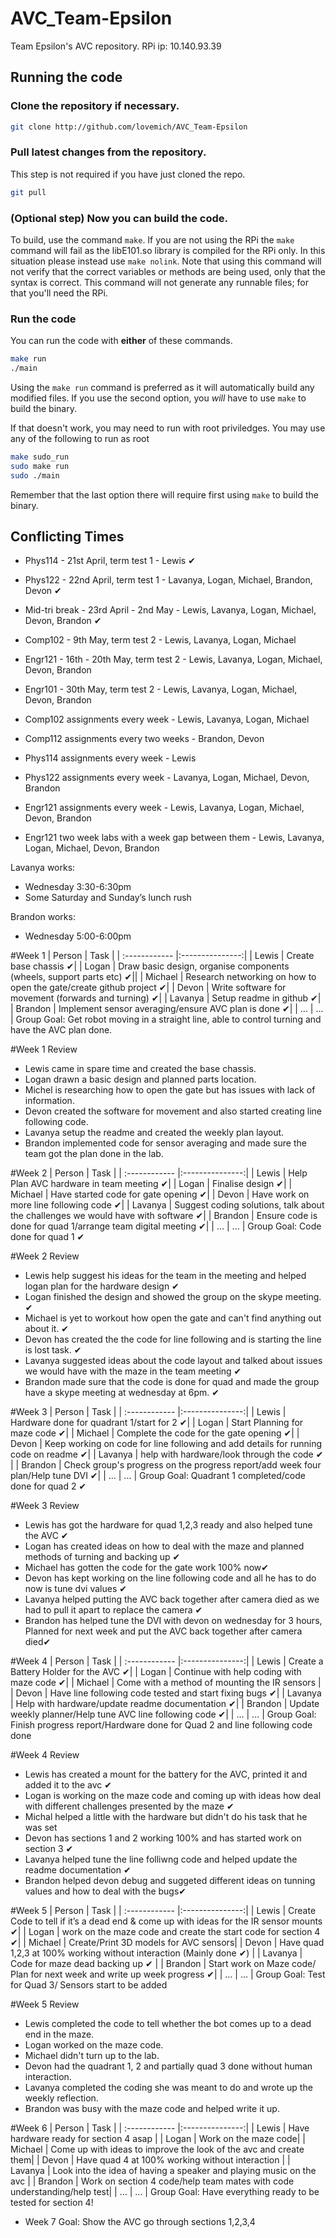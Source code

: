 # AVC_Team-Epsilon
Team Epsilon's AVC repository.
RPi ip: 10.140.93.39

## Running the code
### Clone the repository if necessary.
```bash
git clone http://github.com/lovemich/AVC_Team-Epsilon
```
### Pull latest changes from the repository.
This step is not required if you have just cloned the repo.
```bash
git pull
```
### (Optional step) Now you can build the code.
To build, use the command `make`.
If you are not using the RPi the `make` command will fail as the libE101.so library is compiled for the RPi only. In this situation please instead use `make nolink`. Note that using this command will not verify that the correct variables or methods are being used, only that the syntax is correct. This command will not generate any runnable files; for that you'll need the RPi.
### Run the code
You can run the code with **either** of these commands.
```bash
make run
./main
```
Using the `make run` command is preferred as it will automatically build any modified files. If you use the second option, you *will* have to use `make` to build the binary.

If that doesn't work, you may need to run with root priviledges. You may use any of the following to run as root
```bash
make sudo_run
sudo make run
sudo ./main
```
Remember that the last option there will require first using `make` to build the binary.

## Conflicting Times
- Phys114 - 21st April, term test 1 - Lewis ✔
- Phys122 - 22nd April, term test 1 - Lavanya, Logan, Michael, Brandon, Devon ✔
- Mid-tri break - 23rd April - 2nd May - Lewis, Lavanya, Logan, Michael, Devon, Brandon ✔
- Comp102 - 9th May, term test 2 - Lewis, Lavanya, Logan, Michael
- Engr121 - 16th - 20th May, term test 2 - Lewis, Lavanya, Logan, Michael, Devon, Brandon
- Engr101 - 30th May, term test 2 - Lewis, Lavanya, Logan, Michael, Devon, Brandon

- Comp102 assignments every week - Lewis, Lavanya, Logan, Michael
- Comp112 assignments every two weeks - Brandon, Devon
- Phys114 assignments every week - Lewis
- Phys122 assignments every week - Lavanya, Logan, Michael, Devon, Brandon

- Engr121 assignments every week - Lewis, Lavanya, Logan, Michael, Devon, Brandon
- Engr121 two week labs with a week gap between them - Lewis, Lavanya, Logan, Michael, Devon, Brandon

Lavanya works:
- Wednesday 3:30-6:30pm
- Some Saturday and Sunday’s lunch rush

Brandon works:
- Wednesday 5:00-6:00pm

#Week 1
| Person | Task |
| :------------ |:---------------:|
| Lewis   | Create base chassis ✔|
| Logan   | Draw basic design, organise components (wheels, support parts etc) ✔||
| Michael | Research networking on how to open the gate/create github project ✔|
| Devon   | Write software for movement (forwards and turning) ✔|
| Lavanya | Setup readme in github ✔|
| Brandon | Implement sensor averaging/ensure AVC plan is done ✔|
| ...  	| ... |
Group Goal: Get robot moving in a straight line, able to control turning and have the AVC plan done.

#Week 1 Review
 
 - Lewis came in spare time and created the base chassis.
 - Logan drawn a basic design and planned parts location.
 - Michel is researching how to open the gate  but has issues with lack of information.
 - Devon created the software for movement and also started creating line following code.
 - Lavanya setup the readme and created the weekly plan layout.
 - Brandon implemented code for sensor averaging and made sure the team got the plan done in the lab.

#Week 2
| Person | Task |
| :------------ |:---------------:|
| Lewis   | Help Plan AVC hardware in team meeting ✔|
| Logan   | Finalise design ✔|
| Michael | Have started code for gate opening ✔|
| Devon   | Have work on more line following code ✔|
| Lavanya | Suggest coding solutions, talk about the challenges we would have with software  ✔|
| Brandon | Ensure code is done for quad 1/arrange team digital meeting ✔|
| ...  	| ... |
Group Goal: Code done for quad 1 ✔

#Week 2 Review

- Lewis help suggest his ideas for the team in the meeting and helped logan plan for the hardware design ✔
- Logan finished the design and showed the group on the skype meeting. ✔
- Michael is yet to workout how open the gate and can't find anything out about it. ✔
- Devon has created the the code for line following and is starting the line is lost task. ✔
- Lavanya suggested ideas about the code layout and talked about issues we would have with the maze in the team meeting ✔
- Brandon made sure that the code is done for quad and made the group have a skype meeting at wednesday at 6pm. ✔

#Week 3
| Person | Task |
| :------------ |:---------------:|
| Lewis   | Hardware done for quadrant 1/start for 2 ✔|
| Logan   | Start Planning for maze code ✔|
| Michael | Complete the code for the gate opening  ✔|
| Devon   | Keep working on code for line following and add details for running code on readme ✔|
| Lavanya | help with hardware/look through the code ✔ |
| Brandon | Check group's progress on the progress report/add week four plan/Help tune DVI ✔|
| ...  	| ... |
Group Goal: Quadrant 1 completed/code done for quad 2 ✔

#Week 3 Review

- Lewis has got the hardware for quad 1,2,3 ready and also helped tune the AVC ✔
- Logan has created ideas on how to deal with the maze and planned methods of turning and backing up ✔
- Michael has gotten the code for the gate work 100% now✔
- Devon has kept working on the line following code and all he has to do now is tune dvi values ✔
- Lavanya helped putting the AVC back together after camera died as we had to pull it apart to replace the camera ✔
- Brandon has helped tune the DVI with devon on wednesday for 3 hours, Planned for next week  and put the AVC back together after camera died✔

#Week 4
| Person | Task |
| :------------ |:---------------:|
| Lewis   | Create a Battery Holder for the AVC ✔|
| Logan   | Continue with help coding with maze code ✔|
| Michael | Come with a method of mounting the IR sensors  |
| Devon   | Have line following code tested and start fixing bugs ✔|
| Lavanya | Help with hardware/update readme documentation ✔|
| Brandon | Update weekly planner/Help tune AVC line following code ✔|
| ...  	| ... |
Group Goal: Finish progress report/Hardware done for Quad 2 and line following code done 

#Week 4 Review

- Lewis has created a mount for the battery for the AVC, printed it and added it to the avc ✔
- Logan is working on the maze code and coming up with ideas how deal with different challenges presented by the maze ✔
- Michal helped a little with the hardware but didn't do his task that he was set 
- Devon has sections 1 and 2 working 100% and has started work on section 3 ✔
- Lavanya helped tune the line folliwng code and helped update the readme documentation ✔
- Brandon helped devon debug and suggeted different ideas on tunning values and how to deal with the bugs✔


#Week 5
| Person | Task |
| :------------ |:---------------:|
| Lewis   | Create Code to tell if it’s a dead end & come up with ideas for the IR sensor mounts ✔|
| Logan   | work on the maze code and create the start code for section 4 ✔|
| Michael | Create/Print 3D models for AVC sensors|
| Devon   | Have quad 1,2,3 at 100% working without interaction (Mainly done ✔) |
| Lavanya | Code for maze dead backing up ✔ |
| Brandon | Start work on Maze code/ Plan for next week and write up week progress ✔|
| ...  	| ... |
Group Goal: Test for Quad 3/ Sensors start to be added 

#Week 5 Review

- Lewis completed the code to tell whether the bot comes up to a dead end in the maze.
- Logan worked on the maze code.
- Michael didn't turn up to the lab.
- Devon had the quadrant 1, 2 and partially quad 3 done without human interaction.
- Lavanya completed the coding she was meant to do and wrote up the weekly reflection.
- Brandon was busy with the maze code and helped write it up.

#Week 6 
| Person | Task |
| :------------ |:---------------:|
| Lewis   | Have hardware ready for section 4 asap |
| Logan   | Work on the maze code|
| Michael | Come up with ideas to improve the look of the avc and create them|
| Devon   | Have quad 4 at 100% working without interaction |
| Lavanya | Look into the idea of having a speaker and playing music on the avc |
| Brandon | Work on section 4 code/help team mates with code understanding/help test|
| ...  	| ... |
Group Goal: Have everything ready to be tested for section 4!

- Week 7 Goal: Show the AVC go through sections 1,2,3,4


